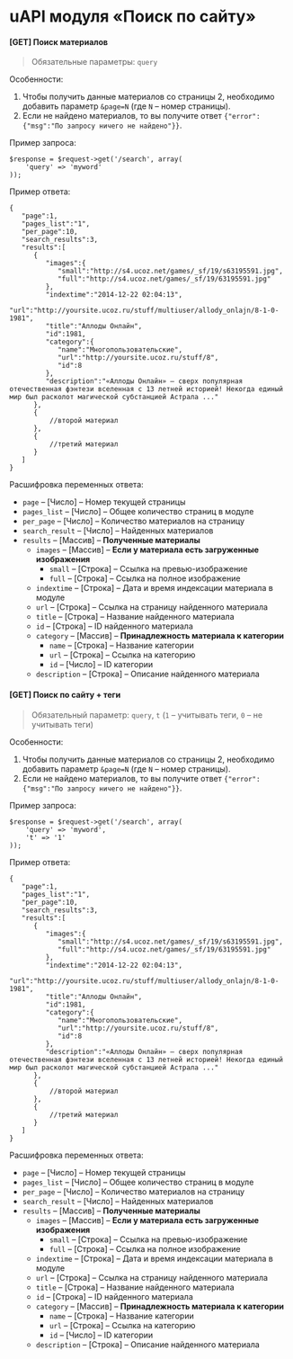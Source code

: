 # uAPI модуля «Поиск по сайту»

#### [GET] Поиск материалов

> Обязательные параметры: `query`

Особенности:

1. Чтобы получить данные материалов со страницы 2, необходимо добавить параметр `&page=N` (где `N` – номер страницы).
1. Если не найдено материалов, то вы получите ответ `{"error":{"msg":"По запросу ничего не найдено"}}`.

Пример запроса:

    $response = $request->get('/search', array(
        'query' => 'myword'
    ));

Пример ответа:

    {
       "page":1,
       "pages_list":"1",
       "per_page":10,
       "search_results":3,
       "results":[
          {
             "images":{
                "small":"http://s4.ucoz.net/games/_sf/19/s63195591.jpg",
                "full":"http://s4.ucoz.net/games/_sf/19/63195591.jpg"
             },
             "indextime":"2014-12-22 02:04:13",
             "url":"http://yoursite.ucoz.ru/stuff/multiuser/allody_onlajn/8-1-0-1981",
             "title":"Аллоды Онлайн",
             "id":1981,
             "category":{
                "name":"Многопользовательские",
                "url":"http://yoursite.ucoz.ru/stuff/8",
                "id":8
             },
             "description":"«Аллоды Онлайн» — сверх популярная отечественная фэнтези вселенная с 13 летней историей! Некогда единый мир был расколот магической субстанцией Астрала ..."
          },
          {
              //второй материал
          },
          {
              //третий материал
          }
       ]
    }

Расшифровка переменных ответа:

- `page` – [Число] – Номер текущей страницы
- `pages_list` – [Число] – Общее количество страниц в модуле
- `per_page` – [Число] – Количество материалов на страницу
- `search_result` – [Число] – Найденных материалов
- `results` – [Массив] – **Полученные материалы**
    - `images` – [Массив] – **Если у материала есть загруженные изображения**
        - `small` – [Строка] – Ссылка на превью-изображение
        - `full` – [Строка] – Ссылка на полное изображение
    - `indextime` – [Строка] – Дата и время индексации материала в модуле
    - `url` – [Строка] – Ссылка на страницу найденного материала
    - `title` – [Строка] – Название найденного материала
    - `id` – [Строка] – ID найденного материала
    - `category` – [Массив] – **Принадлежность материала к категории**
        - `name` – [Строка] – Название категории
        - `url` – [Строка] – Ссылка на категорию
        - `id` – [Число] – ID категории
    - `description` – [Строка] – Описание найденного материала

#### [GET] Поиск по сайту + теги

> Обязательный параметр: `query`, `t` (`1` – учитывать теги, `0` – не учитывать теги)

Особенности:

1. Чтобы получить данные материалов со страницы 2, необходимо добавить параметр `&page=N` (где `N` – номер страницы).
1. Если не найдено материалов, то вы получите ответ `{"error":{"msg":"По запросу ничего не найдено"}}`.

Пример запроса:

    $response = $request->get('/search', array(
        'query' => 'myword',
        't' => '1'
    ));

Пример ответа:

    {
       "page":1,
       "pages_list":"1",
       "per_page":10,
       "search_results":3,
       "results":[
          {
             "images":{
                "small":"http://s4.ucoz.net/games/_sf/19/s63195591.jpg",
                "full":"http://s4.ucoz.net/games/_sf/19/63195591.jpg"
             },
             "indextime":"2014-12-22 02:04:13",
             "url":"http://yoursite.ucoz.ru/stuff/multiuser/allody_onlajn/8-1-0-1981",
             "title":"Аллоды Онлайн",
             "id":1981,
             "category":{
                "name":"Многопользовательские",
                "url":"http://yoursite.ucoz.ru/stuff/8",
                "id":8
             },
             "description":"«Аллоды Онлайн» — сверх популярная отечественная фэнтези вселенная с 13 летней историей! Некогда единый мир был расколот магической субстанцией Астрала ..."
          },
          {
              //второй материал
          },
          {
              //третий материал
          }
       ]
    }

Расшифровка переменных ответа:

- `page` – [Число] – Номер текущей страницы
- `pages_list` – [Число] – Общее количество страниц в модуле
- `per_page` – [Число] – Количество материалов на страницу
- `search_result` – [Число] – Найденных материалов
- `results` – [Массив] – **Полученные материалы**
    - `images` – [Массив] – **Если у материала есть загруженные изображения**
        - `small` – [Строка] – Ссылка на превью-изображение
        - `full` – [Строка] – Ссылка на полное изображение
    - `indextime` – [Строка] – Дата и время индексации материала в модуле
    - `url` – [Строка] – Ссылка на страницу найденного материала
    - `title` – [Строка] – Название найденного материала
    - `id` – [Строка] – ID найденного материала
    - `category` – [Массив] – **Принадлежность материала к категории**
        - `name` – [Строка] – Название категории
        - `url` – [Строка] – Ссылка на категорию
        - `id` – [Число] – ID категории
    - `description` – [Строка] – Описание найденного материала
